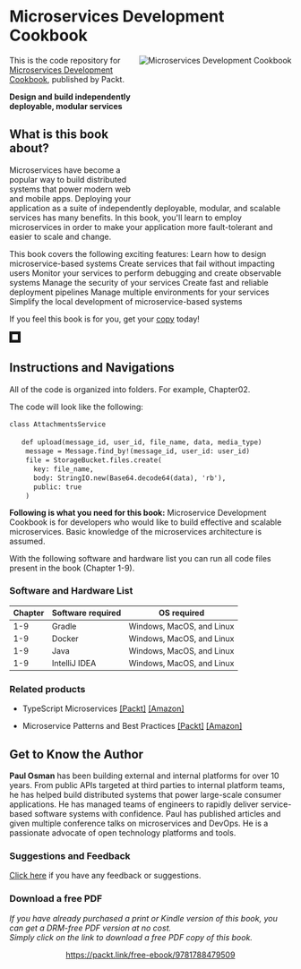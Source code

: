 # Microservices Development Cookbook

<a href="https://www.packtpub.com/application-development/microservice-development-cookbook?utm_source=github&utm_medium=repository&utm_campaign=9781788479509 "><img src="https://d255esdrn735hr.cloudfront.net/sites/default/files/imagecache/ppv4_main_book_cover/B08816_MockupCoverNeww.png" alt="Microservices Development Cookbook" height="256px" align="right"></a>

This is the code repository for [Microservices Development Cookbook](https://www.packtpub.com/application-development/microservice-development-cookbook?utm_source=github&utm_medium=repository&utm_campaign=9781788479509 ), published by Packt.

**Design and build independently deployable, modular services**

## What is this book about?
Microservices have become a popular way to build distributed systems that power modern web and mobile apps. Deploying your application as a suite of independently deployable, modular, and scalable services has many benefits. In this book, you'll learn to employ microservices in order to make your application more fault-tolerant and easier to scale and change.

This book covers the following exciting features:
Learn how to design microservice-based systems 
Create services that fail without impacting users 
Monitor your services to perform debugging and create observable systems 
Manage the security of your services 
Create fast and reliable deployment pipelines 
Manage multiple environments for your services 
Simplify the local development of microservice-based systems 

If you feel this book is for you, get your [copy](https://www.amazon.com/dp/1788479505) today!

<a href="https://www.packtpub.com/?utm_source=github&utm_medium=banner&utm_campaign=GitHubBanner"><img src="https://raw.githubusercontent.com/PacktPublishing/GitHub/master/GitHub.png" 
alt="https://www.packtpub.com/" border="5" /></a>

## Instructions and Navigations
All of the code is organized into folders. For example, Chapter02.

The code will look like the following:
```
class AttachmentsService

   def upload(message_id, user_id, file_name, data, media_type)
    message = Message.find_by!(message_id, user_id: user_id)
    file = StorageBucket.files.create(
      key: file_name,
      body: StringIO.new(Base64.decode64(data), 'rb'),
      public: true
    )
```

**Following is what you need for this book:**
Microservice Development Cookbook is for developers who would like to build effective and scalable microservices. Basic knowledge of the microservices architecture is assumed.

With the following software and hardware list you can run all code files present in the book (Chapter 1-9).
### Software and Hardware List
| Chapter | Software required | OS required |
| -------- | ------------------------------------ | ----------------------------------- |
| 1-9 | Gradle | Windows, MacOS, and Linux |
|1-9 |Docker  | Windows, MacOS, and Linux |
| 1-9 |Java  | Windows, MacOS, and Linux |
| 1-9 |IntelliJ IDEA  | Windows, MacOS, and Linux |

### Related products
* TypeScript Microservices [[Packt]](https://www.packtpub.com/application-development/typescript-microservices?utm_source=github&utm_medium=repository&utm_campaign=9781788830751 ) [[Amazon]](https://www.amazon.com/dp/178883075X)

* Microservice Patterns and Best Practices [[Packt]](https://www.packtpub.com/application-development/microservice-patterns-and-best-practices?utm_source=github&utm_medium=repository&utm_campaign=9781788474030 ) [[Amazon]](https://www.amazon.com/dp/1788474031)

## Get to Know the Author
**Paul Osman**
 has been building external and internal platforms for over 10 years. From public APIs targeted at third parties to internal platform teams, he has helped build distributed systems that power large-scale consumer applications. He has managed teams of engineers to rapidly deliver service-based software systems with confidence. Paul has published articles and given multiple conference talks on microservices and DevOps. He is a passionate advocate of open technology platforms and tools.


### Suggestions and Feedback
[Click here](https://docs.google.com/forms/d/e/1FAIpQLSdy7dATC6QmEL81FIUuymZ0Wy9vH1jHkvpY57OiMeKGqib_Ow/viewform) if you have any feedback or suggestions.


### Download a free PDF

 <i>If you have already purchased a print or Kindle version of this book, you can get a DRM-free PDF version at no cost.<br>Simply click on the link to download a free PDF copy of this book.</i>
<p align="center"> <a href="https://packt.link/free-ebook/9781788479509">https://packt.link/free-ebook/9781788479509 </a> </p>